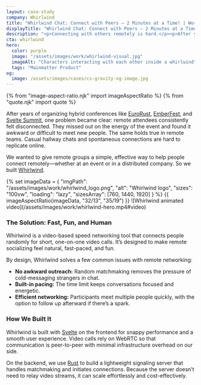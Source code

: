 ```yaml
---
layout: case-study
company: Whirlwind
title: "Whirlwind Chat: Connect with Peers – 2 Minutes at a Time! | Work"
displayTitle: "Whirlwind Chat: Connect with Peers – 2 Minutes at a Time"
description: "<p>Connecting with others remotely is hard.</p><p>After years of running hybrid conferences, we noticed a recurring problem: remote attendees often felt isolated, disconnected from the onsite energy, and unable to engage meaningfully with others. We built Whirlwind to fix that: it's a fun and intuitive tool for remote groups to connect, interact, and build new relationships.</p>"
cta: whirlwind
hero:
  color: purple
  image: "/assets/images/work/whirlwind-visual.jpg"
  imageAlt: "Characters interacting with each other inside a whirlwind"
  tags: "Mainmatter Product"
og:
  image: /assets/images/cases/cs-gravity-og-image.jpg
---
```


{% from "image-aspect-ratio.njk" import imageAspectRatio %} {% from "quote.njk" import quote %}

<div class="case-study__section mb-5">
  <div class="case-study__text">
    <p>After years of organizing hybrid conferences like <a href="https://eurorust.eu">EuroRust</a>, <a href="https://emberfest.eu">EmberFest</a>, and <a href="https://sveltesummit.com">Svelte Summit</a>, one problem became clear: remote attendees consistently felt disconnected. They missed out on the energy of the event and found it awkward or difficult to meet new people. The same holds true in remote teams. Casual hallway chats and spontaneous connections are hard to replicate online.
    </p>
    <p>
       We wanted to give remote groups a simple, effective way to help people connect remotely—whether at an event or in a distributed company. So we built <a href="https://whirlwind.chat">Whirlwind</a>.</p>
  </div>
</div>

<div class="case-study__section">
  {% set imageData = {
    "imgPath": "/assets/images/work/whirlwind_logo.png",
    "alt": "Whirlwind logo",  
    "sizes": "100vw",
    "loading": "lazy",
    "sizesArray": [760, 1440, 1920]
  } %}
  {{ imageAspectRatio(imageData, "32/13", "35/19") }}
![Whirlwind animated video](/assets/images/work/whirlwind-hero.mp4#video)
</div>

<div class="case-study__section">
  <h3 class="case-study__heading">The Solution: Fast, Fun, and Human</h3>
  <div class="case-study__text">
    <p>Whirlwind is a video-based speed networking tool that connects people randomly for short, one-on-one video calls. It’s designed to make remote socializing feel natural, fast-paced, and fun.</p>
      <p>
      By design, Whirlwind solves a few common issues with remote networking:</p>
    <ul class="text-with-list__list text-with-list__list--unordered">
    <li class="text-with-list__item"><span><strong class="strong">No awkward outreach:</strong> Random matchmaking removes the pressure of cold-messaging strangers in chat.</span></li>
    <li class="text-with-list__item"><span><strong class="strong">Built-in pacing:</strong> The time limit keeps conversations focused and energetic.</span></li>
    <li class="text-with-list__item"><span><strong class="strong">Efficient networking:</strong> Participants meet multiple people quickly, with the option to follow up afterward if there’s a spark.</span></li>
    </ul>
  </div>
</div>

<div class="case-study__section">
  <h3 class="case-study__heading">How We Built It</h3>
  <div class="case-study__text">
    <p>Whirlwind is built with <a href="/svelte-consulting/">Svelte</a> on the frontend for snappy performance and a smooth user experience. Video calls rely on WebRTC so that communication is peer-to-peer with minimal infrastructure overhead on our side.</p>
      <p>
      On the backend, we use <a href="/rust-consulting/">Rust</a> to build a lightweight signaling server that handles matchmaking and initiates connections. Because the server doesn’t need to relay video streams, it can scale effortlessly and cost-effectively.</p>
  </div>
</div>
